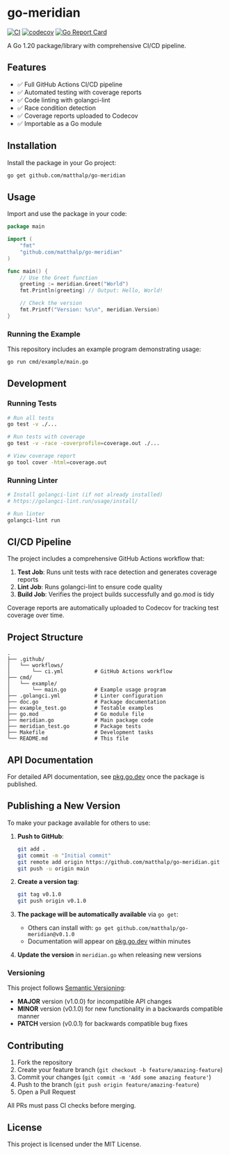 # go-meridian

[![CI](https://github.com/matthalp/go-meridian/actions/workflows/ci.yml/badge.svg)](https://github.com/matthalp/go-meridian/actions/workflows/ci.yml)
[![codecov](https://codecov.io/gh/matthalp/go-meridian/branch/main/graph/badge.svg)](https://codecov.io/gh/matthalp/go-meridian)
[![Go Report Card](https://goreportcard.com/badge/github.com/matthalp/go-meridian)](https://goreportcard.com/report/github.com/matthalp/go-meridian)

A Go 1.20 package/library with comprehensive CI/CD pipeline.

## Features

- ✅ Full GitHub Actions CI/CD pipeline
- ✅ Automated testing with coverage reports
- ✅ Code linting with golangci-lint
- ✅ Race condition detection
- ✅ Coverage reports uploaded to Codecov
- ✅ Importable as a Go module

## Installation

Install the package in your Go project:

```bash
go get github.com/matthalp/go-meridian
```

## Usage

Import and use the package in your code:

```go
package main

import (
    "fmt"
    "github.com/matthalp/go-meridian"
)

func main() {
    // Use the Greet function
    greeting := meridian.Greet("World")
    fmt.Println(greeting) // Output: Hello, World!

    // Check the version
    fmt.Printf("Version: %s\n", meridian.Version)
}
```

### Running the Example

This repository includes an example program demonstrating usage:

```bash
go run cmd/example/main.go
```

## Development

### Running Tests

```bash
# Run all tests
go test -v ./...

# Run tests with coverage
go test -v -race -coverprofile=coverage.out ./...

# View coverage report
go tool cover -html=coverage.out
```

### Running Linter

```bash
# Install golangci-lint (if not already installed)
# https://golangci-lint.run/usage/install/

# Run linter
golangci-lint run
```

## CI/CD Pipeline

The project includes a comprehensive GitHub Actions workflow that:

1. **Test Job**: Runs unit tests with race detection and generates coverage reports
2. **Lint Job**: Runs golangci-lint to ensure code quality
3. **Build Job**: Verifies the project builds successfully and go.mod is tidy

Coverage reports are automatically uploaded to Codecov for tracking test coverage over time.

## Project Structure

```
.
├── .github/
│   └── workflows/
│       └── ci.yml          # GitHub Actions workflow
├── cmd/
│   └── example/
│       └── main.go         # Example usage program
├── .golangci.yml           # Linter configuration
├── doc.go                  # Package documentation
├── example_test.go         # Testable examples
├── go.mod                  # Go module file
├── meridian.go             # Main package code
├── meridian_test.go        # Package tests
├── Makefile                # Development tasks
└── README.md               # This file
```

## API Documentation

For detailed API documentation, see [pkg.go.dev](https://pkg.go.dev/github.com/matthalp/go-meridian) once the package is published.

## Publishing a New Version

To make your package available for others to use:

1. **Push to GitHub**: 
   ```bash
   git add .
   git commit -m "Initial commit"
   git remote add origin https://github.com/matthalp/go-meridian.git
   git push -u origin main
   ```

2. **Create a version tag**:
   ```bash
   git tag v0.1.0
   git push origin v0.1.0
   ```

3. **The package will be automatically available** via `go get`:
   - Others can install with: `go get github.com/matthalp/go-meridian@v0.1.0`
   - Documentation will appear on [pkg.go.dev](https://pkg.go.dev/github.com/matthalp/go-meridian) within minutes

4. **Update the version** in `meridian.go` when releasing new versions

### Versioning

This project follows [Semantic Versioning](https://semver.org/):
- **MAJOR** version (v1.0.0) for incompatible API changes
- **MINOR** version (v0.1.0) for new functionality in a backwards compatible manner
- **PATCH** version (v0.0.1) for backwards compatible bug fixes

## Contributing

1. Fork the repository
2. Create your feature branch (`git checkout -b feature/amazing-feature`)
3. Commit your changes (`git commit -m 'Add some amazing feature'`)
4. Push to the branch (`git push origin feature/amazing-feature`)
5. Open a Pull Request

All PRs must pass CI checks before merging.

## License

This project is licensed under the MIT License.

